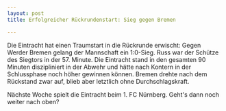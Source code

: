 ```yaml
---
layout: post
title: Erfolgreicher Rückrundenstart: Sieg gegen Bremen

---
```


Die Eintracht hat einen Traumstart in die Rückrunde erwischt: Gegen Werder Bremen gelang der Mannschaft ein 1:0-Sieg. Russ war der Schütze des Siegtors in der 57. Minute. Die Eintracht stand in den gesamten 90 Minuten diszipliniert in der Abwehr und hätte nach Kontern in der Schlussphase noch höher gewinnen können. Bremen drehte nach dem Rückstand zwar auf, blieb aber letztlich ohne Durchschlagskraft.

Nächste Woche spielt die Eintracht beim 1. FC Nürnberg. Geht's dann noch weiter nach oben?
